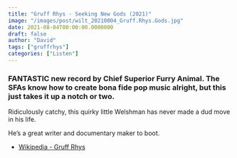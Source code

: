```yaml
---
title: "Gruff Rhys - Seeking New Gods (2021)"
image: "/images/post/wilt_20210804_Gruff.Rhys.Gods.jpg"
date: 2021-08-04T00:00:00.0000000
draft: false
author: "David"
tags: ["gruffrhys"]
categories: ["Listen"]
---
```

### FANTASTIC new record by Chief Superior Furry Animal. The SFAs know how to create bona fide pop music alright, but this just takes it up a notch or two. 

 Ridiculously catchy, this quirky little Welshman has never made a dud move in his life. 

 He’s a great writer and documentary maker to boot.

-  [Wikipedia - Gruff Rhys](https://en.wikipedia.org/wiki/Gruff_Rhys)
